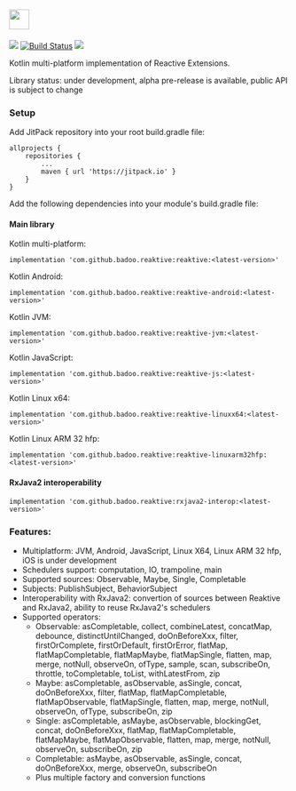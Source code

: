 # <img src="https://raw.githubusercontent.com/badoo/Reaktive/master/assets/logo_reaktive.png" height="36">

[![](https://jitpack.io/v/badoo/Reaktive.svg)](https://jitpack.io/#badoo/Reaktive)
[![Build Status](https://travis-ci.org/badoo/Reaktive.svg?branch=master)](https://travis-ci.org/badoo/Reaktive)
[![](https://img.shields.io/badge/License-Apache/2.0-blue.svg)](https://github.com/badoo/Reaktive/blob/master/LICENSE)

Kotlin multi-platform implementation of Reactive Extensions.

Library status: under development, alpha pre-release is available, public API is subject to change

### Setup
Add JitPack repository into your root build.gradle file:
```
allprojects {
    repositories {
        ...
        maven { url 'https://jitpack.io' }
    }
}
```

Add the following dependencies into your module's build.gradle file:
#### Main library
Kotlin multi-platform:
```
implementation 'com.github.badoo.reaktive:reaktive:<latest-version>'
```
Kotlin Android:
```
implementation 'com.github.badoo.reaktive:reaktive-android:<latest-version>'
```
Kotlin JVM:
```
implementation 'com.github.badoo.reaktive:reaktive-jvm:<latest-version>'
```
Kotlin JavaScript:
```
implementation 'com.github.badoo.reaktive:reaktive-js:<latest-version>'
```
Kotlin Linux x64:
```
implementation 'com.github.badoo.reaktive:reaktive-linuxx64:<latest-version>'
```
Kotlin Linux ARM 32 hfp:
```
implementation 'com.github.badoo.reaktive:reaktive-linuxarm32hfp:<latest-version>'
```

#### RxJava2 interoperability
```
implementation 'com.github.badoo.reaktive:rxjava2-interop:<latest-version>'
```

### Features:
* Multiplatform: JVM, Android, JavaScript, Linux X64, Linux ARM 32 hfp, iOS is under development
* Schedulers support: computation, IO, trampoline, main
* Supported sources: Observable, Maybe, Single, Completable
* Subjects: PublishSubject, BehaviorSubject
* Interoperability with RxJava2: convertion of sources between Reaktive and RxJava2, ability to reuse RxJava2's schedulers
* Supported operators:
  * Observable: asCompletable, collect, combineLatest, concatMap, debounce, distinctUntilChanged, doOnBeforeXxx, filter, firstOrComplete, firstOrDefault, firstOrError, flatMap, flatMapCompletable, flatMapMaybe, flatMapSingle, flatten, map, merge, notNull, observeOn, ofType, sample, scan, subscribeOn, throttle, toCompletable, toList, withLatestFrom, zip
  * Maybe: asCompletable, asObservable, asSingle, concat, doOnBeforeXxx, filter, flatMap, flatMapCompletable, flatMapObservable, flatMapSingle, flatten, map, merge, notNull, observeOn, ofType, subscribeOn, zip
  * Single: asCompletable, asMaybe, asObservable, blockingGet, concat, doOnBeforeXxx, flatMap, flatMapCompletable, flatMapMaybe, flatMapObservable, flatten, map, merge, notNull, observeOn, subscribeOn, zip
  * Completable: asMaybe, asObservable, asSingle, concat, doOnBeforeXxx, merge, observeOn, subscribeOn
  * Plus multiple factory and conversion functions
